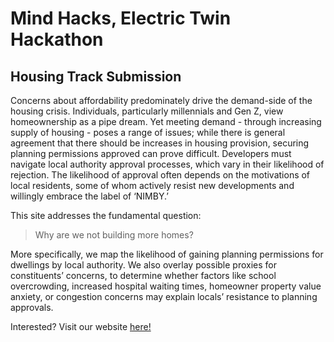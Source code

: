 # Mind Hacks, Electric Twin Hackathon
## Housing Track Submission
Concerns about affordability predominately drive the demand-side of the housing crisis. Individuals, particularly millennials and Gen Z, view homeownership as a pipe dream. Yet meeting demand - through increasing supply of housing - poses a range of issues; while there is general agreement that there should be increases in housing provision, securing planning permissions approved can prove difficult. Developers must navigate local authority approval processes, which vary in their likelihood of rejection. The likelihood of approval often depends on the motivations of local residents, some of whom actively resist new developments and willingly embrace the label of ‘NIMBY.’          

This site addresses the fundamental question:       
> Why are we not building more homes?     

More specifically, we map the likelihood of gaining planning permissions for dwellings by local authority. We also overlay possible proxies for constituents’ concerns, to determine whether factors like school overcrowding, increased hospital waiting times, homeowner property value anxiety, or congestion concerns may explain locals’ resistance to planning approvals.        

Interested? Visit our website [here!](https://extraordinary-mooncake-634a3d.netlify.app/)  

